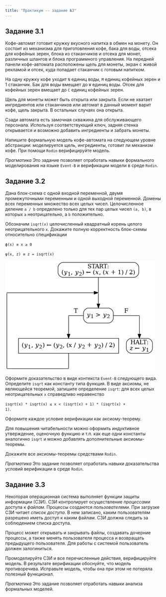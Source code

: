 ```yaml
---
title: "Практикум -- задание №3"
---
```


## Задание 3.1

Кофе-автомат готовит кружку вкусного напитка в обмен на монету.
Он состоит из механизма для приготовления кофе, бака для воды,
отсека для кофейных зерен, блока из стаканчиков и отсека для монет, различных шлангов и блока
программного управления.
На передней
панели кофе-автомата расположены щель для монеты, экран с живой
рекламой и отсек, куда
попадает стаканчик с готовым напитком.

На одну кружку кофе уходит `N` единиц воды, `M` единиц кофейных
зерен и 1 стаканчик. Бак для воды вмещает до `W` единиц воды.
Отсек для кофейных зерен вмещает до `C` единиц кофейных зерен.

Щель для монеты может
быть открыта или закрыта. Если не хватает ингредиентов или стаканчиков
или автомат
в данный момент варит кофе, щель закрыта. В остальных случаях
она открыта.

Сзади автомата есть замочная скважина для обслуживающего персонала.
Используя соответствующий ключ, задняя стенка открывается
и возможно добавить ингредиенты и забрать монеты.

Напишите формальную модель кофе-автомата на следующем уровне
абстракции: моделируется щель, ингредиенты, готовит ли механизм
кофе. При помощи `Rodin` верифицируйте модель.

_Прагматика_ Это задание позволяет отработать навыки формального
моделирования на языке `Event-B` и верификации модели в среде `Rodin`.

## Задание 3.2

Дана блок-схема с одной входной переменной, двумя промежуточными
переменным и одной выходной переменной. Домены всех переменных
множество всех целых чисел. 
Целочисленное деление <code>a / b</code> определено только для
тех пар целых чисел <code>(a, b)</code>, в которых <code>a</code>
неотрицательно, а <code>b</code> положительно.

Обозначим <code>isqrt(x)</code>
целочисленный квадратный корень целого неотрицательного <code>x</code>. Докажите полную корректность блок-схемы относительно спецификации 

<code>&straightphi;(x) &equiv; x &ge; 0</code>

<code>&psi;(x, z) &equiv; z = isqrt(x)</code>

![блок-схема к заданию 3.2](b3_2.png)

Оформите доказательство в виде контекста `Event-B` следующего вида.
Определите <code>isqrt</code> как константу типа функция. В виде
аксиомы, не являющейся теоремой, запишите определение <code>isqrt</code>:
для всех целых неотрицательных <code>x</code> справедливо неравенство

<code>isqrt(x) * isqrt(x) &le; x &lt; (isqrt(x) + 1) * (isqrt(x) + 1)</code>.

Оформите каждое условие верификации как аксиому-теорему.

Для повышения читабельности можно оформить индуктивное утверждение,
оценочную функцию и т.п. как еще одни константы аналогично <code>isqrt</code>
и можно добавлять дополнительные аксиомы-теоремы.

Докажите все аксиомы-теоремы средствами `Rodin`.

_Прагматика_ Это задание позволяет отработать навыки
доказательства условий верификации в среде `Rodin`.

## Задание 3.3

Некоторая операционная система выполняет функции
защиты информации (СЗИ).
СЗИ контролирует осуществление _процессами_ доступа
к _файлам_. Процессы создаются _пользователями_.
При загрузке СЗИ читает _список доступа_. В нем
записано, каким пользователям разрешено иметь доступ
к каким файлам. СЗИ должна следить за соблюдением
списка доступа.

Процесс может открывать и закрывать файлы,
создавать дочерние процессы, а также менять пользователя
процесса и возвращать предыдущего пользователя.
Для работы с системой пользователь должен
залогиниться.

Промоделируйте СЗИ и все перечисленные действия,
верифицируйте модель. В результате верификации обоснуйте,
что модель противоречива. Исправьте модель, чтобы она
при этом не потеряла полезный функционал.

_Прагматика_ Это задание позволяет отработать навыки
анализа формальных моделей.